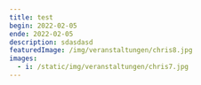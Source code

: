 ```yaml
---
title: test
begin: 2022-02-05
ende: 2022-02-05
description: sdasdasd
featuredImage: /img/veranstaltungen/chris8.jpg
images:
  - i: /static/img/veranstaltungen/chris7.jpg
---
```

